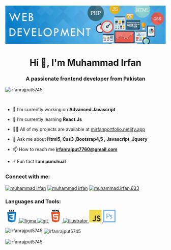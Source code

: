 ![logo](https://github.com/irfanrajput5745/irfanrajput5745/blob/main/BANNER.jpg)
<h1 align="center">Hi 👋, I'm Muhammad Irfan</h1>
<h3 align="center">A passionate frontend developer from Pakistan</h3>

<p align="left"> <img src="https://komarev.com/ghpvc/?username=irfanrajput5745&label=Profile%20views&color=0e75b6&style=flat" alt="irfanrajput5745" /> </p>

<p align="left"> <a href="https://twitter.com/" target="blank"><img src="https://img.shields.io/twitter/follow/?logo=twitter&style=for-the-badge" alt="" /></a> </p>

- 🔭 I’m currently working on **Advanced Javascript**

- 🌱 I’m currently learning **React.Js**

- 👨‍💻 All of my projects are available at [mirfanportfolio.netlify.app](mirfanportfolio.netlify.app)

- 💬 Ask me about **Html5, Css3 ,Bootsrap4,5 , Javascript ,Jquery**

- 📫 How to reach me **irfanrajput7760@gmail.com**

- ⚡ Fun fact **I am punchual**

<h3 align="left">Connect with me:</h3>
<p align="left">
<a href="https://linkedin.com/in/muhammad irfan" target="blank"><img align="center" src="https://raw.githubusercontent.com/rahuldkjain/github-profile-readme-generator/master/src/images/icons/Social/linked-in-alt.svg" alt="muhammad irfan" height="30" width="40" /></a>
<a href="https://fb.com/muhammad irfan" target="blank"><img align="center" src="https://raw.githubusercontent.com/rahuldkjain/github-profile-readme-generator/master/src/images/icons/Social/facebook.svg" alt="muhammad irfan" height="30" width="40" /></a>
<a href="https://instagram.com/muhammad.irfan.633" target="blank"><img align="center" src="https://raw.githubusercontent.com/rahuldkjain/github-profile-readme-generator/master/src/images/icons/Social/instagram.svg" alt="muhammad.irfan.633" height="30" width="40" /></a>
</p>

<h3 align="left">Languages and Tools:</h3>
<p align="left"> <a href="https://www.w3schools.com/css/" target="_blank" rel="noreferrer"> <img src="https://raw.githubusercontent.com/devicons/devicon/master/icons/css3/css3-original-wordmark.svg" alt="css3" width="40" height="40"/> </a> <a href="https://www.figma.com/" target="_blank" rel="noreferrer"> <img src="https://www.vectorlogo.zone/logos/figma/figma-icon.svg" alt="figma" width="40" height="40"/> </a> <a href="https://git-scm.com/" target="_blank" rel="noreferrer"> <img src="https://www.vectorlogo.zone/logos/git-scm/git-scm-icon.svg" alt="git" width="40" height="40"/> </a> <a href="https://www.w3.org/html/" target="_blank" rel="noreferrer"> <img src="https://raw.githubusercontent.com/devicons/devicon/master/icons/html5/html5-original-wordmark.svg" alt="html5" width="40" height="40"/> </a> <a href="https://www.adobe.com/in/products/illustrator.html" target="_blank" rel="noreferrer"> <img src="https://www.vectorlogo.zone/logos/adobe_illustrator/adobe_illustrator-icon.svg" alt="illustrator" width="40" height="40"/> </a> <a href="https://developer.mozilla.org/en-US/docs/Web/JavaScript" target="_blank" rel="noreferrer"> <img src="https://raw.githubusercontent.com/devicons/devicon/master/icons/javascript/javascript-original.svg" alt="javascript" width="40" height="40"/> </a> <a href="https://www.photoshop.com/en" target="_blank" rel="noreferrer"> <img src="https://raw.githubusercontent.com/devicons/devicon/master/icons/photoshop/photoshop-line.svg" alt="photoshop" width="40" height="40"/> </a> </p>

<p><img align="left" src="https://github-readme-stats.vercel.app/api/top-langs?username=irfanrajput5745&show_icons=true&locale=en&layout=compact" alt="irfanrajput5745" /></p>

<p>&nbsp;<img align="center" src="https://github-readme-stats.vercel.app/api?username=irfanrajput5745&show_icons=true&locale=en" alt="irfanrajput5745" /></p>

<p><img align="center" src="https://github-readme-streak-stats.herokuapp.com/?user=irfanrajput5745&" alt="irfanrajput5745" /></p>
